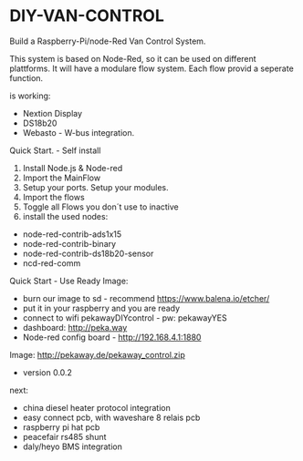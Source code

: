 # DIY-VAN-CONTROL
Build a Raspberry-Pi/node-Red Van Control System. 


This system is based on Node-Red, so it can be used on different plattforms. 
It will have a modulare flow system. Each flow provid a seperate function. 

is working: 
- Nextion Display
- DS18b20
- Webasto - W-bus integration. 


Quick Start. - Self install
1. Install Node.js & Node-red
2. Import the MainFlow
3. Setup your ports. Setup your modules.
4. Import the flows
5. Toggle all Flows you don´t use to inactive
6. install the used nodes:
  - node-red-contrib-ads1x15
  - node-red-contrib-binary
  - node-red-contrib-ds18b20-sensor
  - ncd-red-comm 
  
  
  
  
Quick Start - Use Ready Image: 
- burn our image to sd - recommend https://www.balena.io/etcher/
- put it in your raspberry and you are ready
- connect to wifi pekawayDIYcontrol - pw: pekawayYES
- dashboard: http://peka.way
- Node-red config board - http://192.168.4.1:1880

Image: http://pekaway.de/pekaway_control.zip
- version 0.0.2



next: 
- china diesel heater protocol integration
- easy connect pcb, with waveshare 8 relais pcb
- raspberry pi hat pcb
- peacefair rs485 shunt
- daly/heyo BMS integration




  

  



